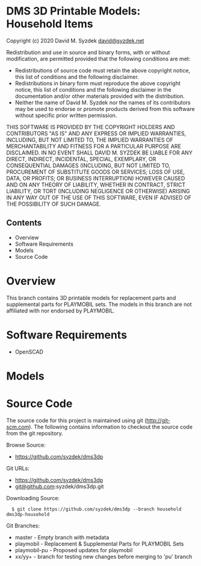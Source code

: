 
DMS 3D Printable Models: Household Items
========================================

Copyright (c) 2020 David M. Syzdek <david@syzdek.net>

Redistribution and use in source and binary forms, with or without
modification, are permitted provided that the following conditions are
met:

   * Redistributions of source code must retain the above copyright
     notice, this list of conditions and the following disclaimer.
   * Redistributions in binary form must reproduce the above copyright
     notice, this list of conditions and the following disclaimer in the
     documentation and/or other materials provided with the distribution.
   * Neither the name of David M. Syzdek nor the
     names of its contributors may be used to endorse or promote products
     derived from this software without specific prior written permission.

THIS SOFTWARE IS PROVIDED BY THE COPYRIGHT HOLDERS AND CONTRIBUTORS "AS
IS" AND ANY EXPRESS OR IMPLIED WARRANTIES, INCLUDING, BUT NOT LIMITED TO,
THE IMPLIED WARRANTIES OF MERCHANTABILITY AND FITNESS FOR A PARTICULAR
PURPOSE ARE DISCLAIMED. IN NO EVENT SHALL DAVID M. SYZDEK BE LIABLE FOR
ANY DIRECT, INDIRECT, INCIDENTAL, SPECIAL, EXEMPLARY, OR CONSEQUENTIAL
DAMAGES (INCLUDING, BUT NOT LIMITED TO, PROCUREMENT OF SUBSTITUTE GOODS OR
SERVICES; LOSS OF USE, DATA, OR PROFITS; OR BUSINESS INTERRUPTION) HOWEVER
CAUSED AND ON ANY THEORY OF LIABILITY, WHETHER IN CONTRACT, STRICT
LIABILITY, OR TORT (INCLUDING NEGLIGENCE OR OTHERWISE) ARISING IN ANY WAY
OUT OF THE USE OF THIS SOFTWARE, EVEN IF ADVISED OF THE POSSIBILITY OF
SUCH DAMAGE.


Contents
--------

   * Overview
   * Software Requirements
   * Models
   * Source Code


Overview
==========

This branch contains 3D printable models for replacement parts and supplemental
parts for PLAYMOBIL sets.  The models in this branch are not affiliated with nor
endorsed by PLAYMOBIL.


Software Requirements
=====================

   * OpenSCAD


Models
======


Source Code
===========

The source code for this project is maintained using git
(http://git-scm.com).  The following contains information to checkout the
source code from the git repository.

Browse Source:

   * https://github.com/syzdek/dms3dp

Git URLs:

   * https://github.com/syzdek/dms3dp
   * git@github.com:syzdek/dms3dp.git

Downloading Source:

      $ git clone https://github.com/syzdek/dms3dp --branch household dms3dp-household

Git Branches:

   * master       - Empty branch with metadata
   * playmobil    - Replacement & Supplemental Parts for PLAYMOBIL Sets
   * playmobil-pu - Proposed updates for playmobil
   * xx/yy+       - branch for testing new changes before merging to 'pu' branch

